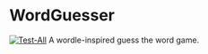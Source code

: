 # WordGuesser
[![Test-All](https://github.com/tylerpitcher/word-guesser/actions/workflows/test.yml/badge.svg)](https://github.com/tylerpitcher/word-guesser/actions/workflows/test.yml)
A wordle-inspired guess the word game.
